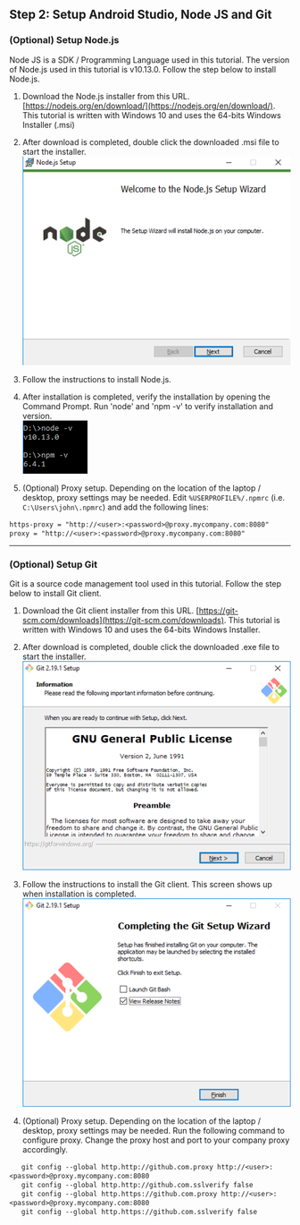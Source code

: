 ## Step 2:  Setup Android Studio, Node JS and Git

### (Optional) Setup Node.js

Node JS is a SDK / Programming Language used in this tutorial.   The version of Node.js used in this tutorial is v10.13.0.  Follow the step below to install Node.js.  

1.	Download the Node.js installer from this URL.  [https://nodejs.org/en/download/](https://nodejs.org/en/download/).  This tutorial is written with Windows 10 and uses the 64-bits Windows Installer (.msi)  

2.	After download is completed, double click the downloaded .msi file to start the installer.  
![s2p](./imgs/s2a.png)  

3.	Follow the instructions to install Node.js.    

4.	After installation is completed, verify the installation by opening the Command Prompt.  Run 'node' and 'npm -v' to verify installation and version.  
![s2q](./imgs/s2b.png)  

5.	(Optional)  Proxy setup.  Depending on the location of the laptop / desktop, proxy settings may be needed.  Edit `%USERPROFILE%/.npmrc` (i.e. `C:\Users\john\.npmrc`) and add the following lines: 

   ```
   https-proxy = "http://<user>:<password>@proxy.mycompany.com:8080"
   proxy = "http://<user>:<password>@proxy.mycompany.com:8080"
   ```

***

### (Optional) Setup Git

Git is a source code management tool used in this tutorial.  Follow the step below to install Git client.  

1.	Download the Git client installer from this URL.  [https://git-scm.com/downloads](https://git-scm.com/downloads).  This tutorial is written with Windows 10 and uses the 64-bits Windows Installer.  

2.	After download is completed, double click the downloaded .exe file to start the installer.  
![s2r](./imgs/s2c.png) 

3.	Follow the instructions to install the Git client. This screen shows up when installation is completed.  
![s2s](./imgs/s2d.png)  

4.	(Optional)  Proxy setup.  Depending on the location of the laptop / desktop, proxy settings may be needed.  Run the following command to configure proxy.  Change the proxy host and port to your company proxy accordingly.

```
   git config --global http.http://github.com.proxy http://<user>:<password>@proxy.mycompany.com:8080
   git config --global http.http://github.com.sslverify false
   git config --global http.https://github.com.proxy http://<user>:<password>@proxy.mycompany.com:8080
   git config --global http.https://github.com.sslverify false
```


